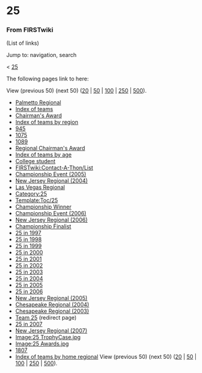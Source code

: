# 25

### From FIRSTwiki

(List of links)

Jump to: navigation, search

&lt; [25](/index.php?title=25&redirect=no "25" )  

The following pages link to here:

View (previous 50) (next 50)
([20](/index.php?title=Special:Whatlinkshere/25&limit=20&from=0
"Special:Whatlinkshere/25" ) |
[50](/index.php?title=Special:Whatlinkshere/25&limit=50&from=0
"Special:Whatlinkshere/25" ) |
[100](/index.php?title=Special:Whatlinkshere/25&limit=100&from=0
"Special:Whatlinkshere/25" ) |
[250](/index.php?title=Special:Whatlinkshere/25&limit=250&from=0
"Special:Whatlinkshere/25" ) |
[500](/index.php?title=Special:Whatlinkshere/25&limit=500&from=0
"Special:Whatlinkshere/25" )).

  * [Palmetto Regional](Palmetto_Regional "Palmetto Regional" )
  * [Index of teams](Index_of_teams "Index of teams" )
  * [Chairman's Award](Chairman%27s_Award "Chairman's Award" )
  * [Index of teams by region](Index_of_teams_by_region "Index of teams by region" )
  * [945](945 "945" )
  * [1075](1075 "1075" )
  * [1089](1089 "1089" )
  * [Regional Chairman's Award](Regional_Chairman%27s_Award "Regional Chairman's Award" )
  * [Index of teams by age](Index_of_teams_by_age "Index of teams by age" )
  * [College student](College_student "College student" )
  * [FIRSTwiki:Contact-A-Thon/List](FIRSTwiki:Contact-A-Thon/List "FIRSTwiki:Contact-A-Thon/List" )
  * [Championship Event (2005)](Championship_Event_%282005%29 "Championship Event \(2005\)" )
  * [New Jersey Regional (2004)](New_Jersey_Regional_%282004%29 "New Jersey Regional \(2004\)" )
  * [Las Vegas Regional](Las_Vegas_Regional "Las Vegas Regional" )
  * [Category:25](Category:25 "Category:25" )
  * [Template:Toc/25](Template:Toc/25 "Template:Toc/25" )
  * [Championship Winner](Championship_Winner "Championship Winner" )
  * [Championship Event (2006)](Championship_Event_%282006%29 "Championship Event \(2006\)" )
  * [New Jersey Regional (2006)](New_Jersey_Regional_%282006%29 "New Jersey Regional \(2006\)" )
  * [Championship Finalist](Championship_Finalist "Championship Finalist" )
  * [25 in 1997](25_in_1997 "25 in 1997" )
  * [25 in 1998](25_in_1998 "25 in 1998" )
  * [25 in 1999](25_in_1999 "25 in 1999" )
  * [25 in 2000](25_in_2000 "25 in 2000" )
  * [25 in 2001](25_in_2001 "25 in 2001" )
  * [25 in 2002](25_in_2002 "25 in 2002" )
  * [25 in 2003](25_in_2003 "25 in 2003" )
  * [25 in 2004](25_in_2004 "25 in 2004" )
  * [25 in 2005](25_in_2005 "25 in 2005" )
  * [25 in 2006](25_in_2006 "25 in 2006" )
  * [New Jersey Regional (2005)](New_Jersey_Regional_%282005%29 "New Jersey Regional \(2005\)" )
  * [Chesapeake Regional (2004)](Chesapeake_Regional_%282004%29 "Chesapeake Regional \(2004\)" )
  * [Chesapeake Regional (2003)](Chesapeake_Regional_%282003%29 "Chesapeake Regional \(2003\)" )
  * [Team 25](/index.php?title=Team_25&redirect=no "Team 25" ) (redirect page) 
  * [25 in 2007](25_in_2007 "25 in 2007" )
  * [New Jersey Regional (2007)](New_Jersey_Regional_%282007%29 "New Jersey Regional \(2007\)" )
  * [Image:25 TrophyCase.jpg](Image:25_TrophyCase.jpg "Image:25 TrophyCase.jpg" )
  * [Image:25 Awards.jpg](Image:25_Awards.jpg "Image:25 Awards.jpg" )
  * [1807](1807 "1807" )
  * [Index of teams by home regional](Index_of_teams_by_home_regional "Index of teams by home regional" )
View (previous 50) (next 50)
([20](/index.php?title=Special:Whatlinkshere/25&limit=20&from=0
"Special:Whatlinkshere/25" ) |
[50](/index.php?title=Special:Whatlinkshere/25&limit=50&from=0
"Special:Whatlinkshere/25" ) |
[100](/index.php?title=Special:Whatlinkshere/25&limit=100&from=0
"Special:Whatlinkshere/25" ) |
[250](/index.php?title=Special:Whatlinkshere/25&limit=250&from=0
"Special:Whatlinkshere/25" ) |
[500](/index.php?title=Special:Whatlinkshere/25&limit=500&from=0
"Special:Whatlinkshere/25" )).

